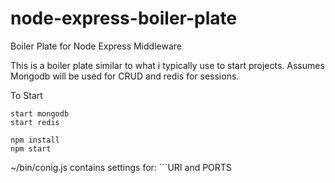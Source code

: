 node-express-boiler-plate
=========================

Boiler Plate for Node Express Middleware 

This is a boiler plate similar to what i typically use to start projects. 
Assumes Mongodb will be used for CRUD and redis for sessions.

To Start
```
start mongodb
start redis

npm install 
npm start
```

~/bin/conig.js contains settings for: ```URI and PORTS
```
